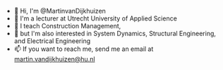 - 👋 Hi, I'm @MartinvanDijkhuizen
- 👀 I'm a lecturer at Utrecht University of Applied Science
- 👀 I teach Construction Management,
- 👀 but I'm also interested in System Dynamics, Structural Engineering, and Electrical Engineering
- 📫 If you want to reach me, send me an email at martin.vandijkhuizen@hu.nl

<!---
MartinvanDijkhuizen/MartinvanDijkhuizen is a ✨ special ✨ repository because its `README.md` (this file) appears on your GitHub profile.
You can click the Preview link to take a look at your changes.
--->
